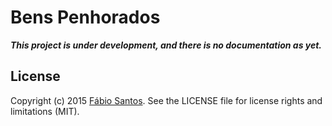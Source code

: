 # Bens Penhorados
***This project is under development, and there is no documentation as yet.***

## License
Copyright (c) 2015 [Fábio Santos](http://www.fabiosantos.me). See the LICENSE file for license rights and limitations (MIT).
